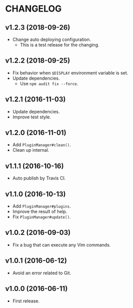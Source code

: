 CHANGELOG
=========

v1.2.3 (2018-09-26)
-------------------

- Change auto deploying configuration.
  - This is a test release for the changing.

v1.2.2 (2018-09-25)
-------------------

- Fix behavior when `$DISPLAY` environment variable is set.
- Update dependencies.
  - Use `npm audit fix --force`.


v1.2.1 (2016-11-03)
-------------------

- Update dependencies.
- Improve test style.


v1.2.0 (2016-11-01)
-------------------

- Add `PluginManager#clean()`.
- Clean up internal.


v1.1.1 (2016-10-16)
-------------------

- Auto publish by Travis CI.


v1.1.0 (2016-10-13)
-------------------

- Add `PluginManager#plugins`.
- Improve the result of help.
- Fix `PluginManager#update()`.


v1.0.2 (2016-09-03)
-------------------

- Fix a bug that can execute any Vim commands.


v1.0.1 (2016-06-12)
-------------------

- Avoid an error related to Git.


v1.0.0 (2016-06-11)
-------------------

- First release.

